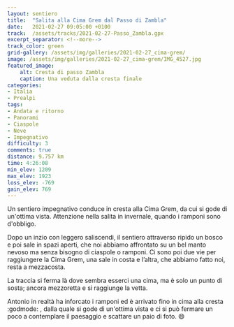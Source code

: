 ```yaml
---
layout: sentiero
title:  "Salita alla Cima Grem dal Passo di Zambla"
date:   2021-02-27 09:05:00 +0100
track:  /assets/tracks/2021-02-27-Passo_Zambla.gpx
excerpt_separator: <!--more-->
track_color: green
grid-gallery: /assets/img/galleries/2021-02-27_cima-grem/
image: /assets/img/galleries/2021-02-27_cima-grem/IMG_4527.jpg
featured_image:
    alt: Cresta di passo Zambla
    caption: Una veduta dalla cresta finale
categories:
- Italia
- Prealpi
tags:
- Andata e ritorno
- Panorami
- Ciaspole
- Neve
- Impegnativo
difficulty: 3
comments: true
distance: 9.757 km
time: 4:26:08
min_elev: 1209
max_elev: 1923
loss_elev: -769
gain_elev: 769
---
```


Un sentiero impegnativo conduce in cresta alla Cima Grem, da cui si gode di un'ottima vista. Attenzione nella salita in invernale, quando i ramponi sono d'obbligo.

<!--more-->

Dopo un inzio con leggero saliscendi, il sentiero attraverso ripido un bosco e poi sale in spazi aperti, che noi abbiamo affrontato su un bel manto nevoso ma senza bisogno di ciaspole o ramponi. Ci sono poi due vie per raggiungere la Cima Grem, una sale in costa e l’altra, che abbiamo fatto noi, resta a mezzacosta.

La traccia si ferma là dove sembra esserci una cima, ma è solo un punto di sosta; ancora mezzoretta e si raggiunge la vetta.

Antonio in realtà ha inforcato i ramponi ed è arrivato fino in cima alla cresta :godmode: , dalla quale si gode di un'ottima vista e
ci si può fermare un poco a contemplare il paesaggio e scattare un paio di foto. :smile:
